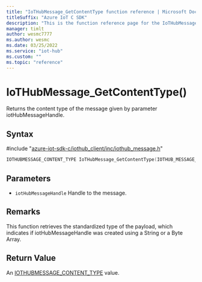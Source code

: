 ```yaml
---                             
title: "IoTHubMessage_GetContentType function reference | Microsoft Docs" 
titleSuffix: "Azure IoT C SDK"            
description: "This is the function reference page for the IoTHubMessage_GetContentType() function in the Azure IoT C SDK. This SDK is used with Azure IoT Hub and Azure IoT Hub Device Provisioning Service"            
manager: timlt                 
author: wesmc7777              
ms.author: wesmc               
ms.date: 03/25/2022                    
ms.service: "iot-hub"             
ms.custom: ""                
ms.topic: "reference"        
---                            
```


# IoTHubMessage_GetContentType()

Returns the content type of the message given by parameter iotHubMessageHandle.

## Syntax

\#include "[azure-iot-sdk-c/iothub_client/inc/iothub_message.h](../iothub-message-h.md)"  
```C
IOTHUBMESSAGE_CONTENT_TYPE IoTHubMessage_GetContentType(IOTHUB_MESSAGE_HANDLE  iotHubMessageHandle);
```

## Parameters
* `iotHubMessageHandle` Handle to the message.

## Remarks
This function retrieves the standardized type of the payload, which indicates if iotHubMessageHandle was created using a String or a Byte Array.

## Return Value
An [IOTHUBMESSAGE_CONTENT_TYPE](../iothub-message-h.md#iothubmessage_content_type) value.

